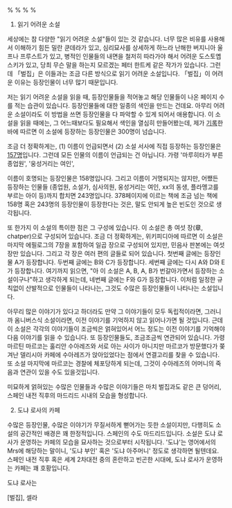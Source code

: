 %
%
%
%

1. 읽기 어려운 소설

세상에는 참 다양한 "읽기 어려운 소설"들이 있는 것 같습니다. 너무 많은 비유를 사용해서 이해하기 힘든 밀란 쿤데라가 있고, 심리묘사를 상세하게 하느라 난해한 버지니아 울프나 프루스트가 있고, 병적인 인물들의 내면을 철저히 따라가야 해서 어려운 도스토옙스키가 있고, 당최 무슨 말을 하는지 모르겠는 페터 한트케 같은 작가가 있습니다. 그런데 「벌집」은 이들과는 조금 다른 방식으로 읽기 어려운 소설입니다. 「벌집」이 어려운 이유는 등장인물이 너무 많기 때문입니다. 

저는 읽기 어려운 소설을 읽을 때, 등장인물들을 적어놓고 해당 인물들이 나온 페이지 수를 적는 습관이 있습니다. 등장인물들에 대한 일종의 색인을 만드는 건데요. 아무리 어려운 소설이라도 이 방법을 쓰면 등장인물을 다 파악할 수 있게 되어서 애용합니다. 이 소설을 읽을 때에는, 그 어느때보다도 필요해서 색인을 열심히 만들어봤는데, 제가
 [기록](https://github.com/govin08/public/blob/master/cela/colmena_characters.txt)한 바에 따르면 이 소설에 등장하는 등장인물은 300명이 넘습니다.

조금 더 정확하게는, (1) 이름이 언급되면서 (2) 소설 서사에 직접 등장하는 등장인물은 [157명](https://github.com/govin08/public/blob/master/cela/count.py)입니다. 그런데 모든 인물의 이름이 언급되는 건 아닙니다. 가령 '마루히타가 부른 종업원', '웅성거리는 여인', 

 이름이 호명되는 등장인물은 158명입니다. 그리고 이름이 거명되지는 않지만, 어쨌든 등장하는 인물들 (종업원, 소설가, 심사의원, 웅성거리는 여인, xx의 동생, 플라멩고를 부르는 아이 등)까지 합치면 243명입니다. 378페이지에 이르는 책에 조금 넘는 책에 158명 혹은 243명의 등장인물이 등장한다는 것은, 말도 안되게 높은 빈도인 것으로 생각됩니다.

또 한가지 이 소설의 특이한 점은 그 구성에 있습니다. 이 소설은 총 여섯 장(章, chatper)으로 구성되어 있습니다. 조금 더 정확하게는, 위키피디아에 따르면 이 소설은 마지막 에필로그의 7장을 포함하여 일곱 장으로 구성되어 있지만, 민음사 판본에는 여섯 장만 있습니다. 그리고 각 장은 여러 편의 글들로 되어 있습니다. 첫번째 글에는 등장인물 A가 등장합니다. 두번째 글에는 B와 C가 등장합니다. 세번째 글에는 다시 A와 D와 E가 등장합니다. 여기까지 읽으면, "아 이 소설은 A, B, A, B가 번갈아가면서 등장하는 소설이구나"하고 생각하게 되는데, 네번째 글에는 F와 G가 등장합니다. 이처럼 일정한 규칙없이 산발적으로 인물들이 나타나는, 그것도 수많은 등장인물들이 나타나는 소설입니다.

아무리 많은 이야기가 있다고 하더라도 만약 그 이야기들이 모두 독립적이라면, 그러니까 옴니버스식 소설이라면, 이전 이야기를 기억하지 않고 읽어나가면 될 것입니다. 근데 이 소설은 각각의 이야기들이 조금씩은 얽혀있어서 어느 정도는 이전 이야기를 기억해야 다음 이야기를 읽을 수 있습니다. 또 등장인물들도, 조금조금씩 연관되어 있습니다. 가령 마르틴 마르코는 훌리안 수아레즈와 서로 아는 사이가 아니지만 마르코가 방문했다가 쫒겨난 델리시아 카페에 수아레즈가 앉아있었다는 점에서 연결고리를 찾을 수 있습니다. 또 소설 마지막에 마르코는 경찰에 체포당하게 되는데, 그것이 수아레즈의 어머니의 죽음과 연관이 있을 수도 있을것입니다.

미묘하게 얽혀있는 수많은 인물들과 수많은 이야기들은 마치 벌집과도 같은 큰 덩어리, 스페인 내전 직후의 마드리드 시내의 모습을 형성합니다. 

2. 도냐 로사의 카페

수많은 등장인물, 수많은 이야기가 무질서하게 뻗어가는 듯한 소설이지만, 다행히도 소설의 공간적인 배경은 꽤 한정적입니다. 스페인의 수도 마드리드입니다. 소설은 도냐 로사가 운영하는 카페의 모습을 묘사하는 것으로부터 시작됩니다. '도냐'는 영어에서의 Mrs에 해당하는 말이니, '도냐 부인' 혹은 '도냐 아주머니' 정도로 생각하면 될텐데요. 스페인 내전 직후 혹은 세계 2차대전 중의 혼란하고 빈곤한 시대에, 도냐 로사가 운영하는 카페는 꽤 호황입니다.

도냐 로사는 

[벌집], 셀라
